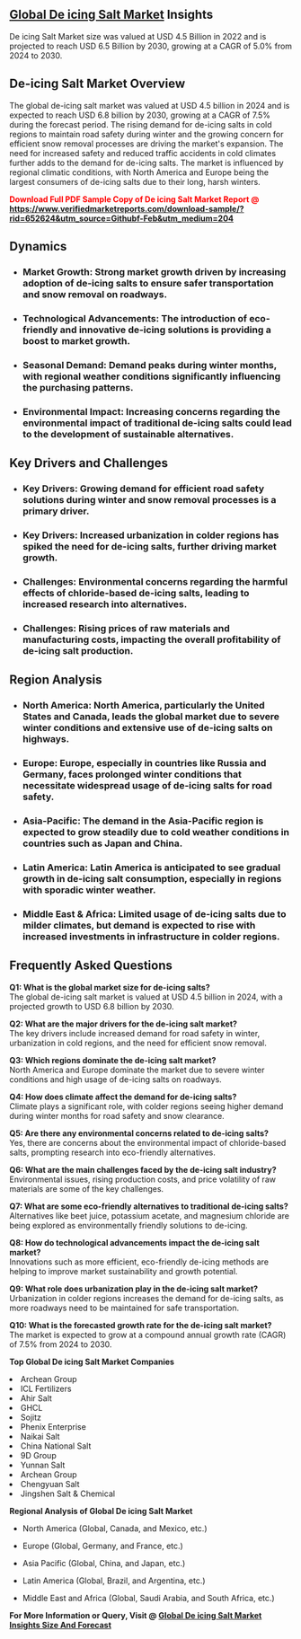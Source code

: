 <h2><a href="https://www.verifiedmarketreports.com/download-sample/?rid=652624&amp;utm_source=Githubf&amp;utm_medium=204" target="_blank">Global De icing Salt Market</a> Insights</h2><p>De icing Salt Market size was valued at USD 4.5 Billion in 2022 and is projected to reach USD 6.5 Billion by 2030, growing at a CAGR of 5.0% from 2024 to 2030.</p><p> <h2>De-icing Salt Market Overview</h2> <p>The global de-icing salt market was valued at USD 4.5 billion in 2024 and is expected to reach USD 6.8 billion by 2030, growing at a CAGR of 7.5% during the forecast period. The rising demand for de-icing salts in cold regions to maintain road safety during winter and the growing concern for efficient snow removal processes are driving the market's expansion. The need for increased safety and reduced traffic accidents in cold climates further adds to the demand for de-icing salts. The market is influenced by regional climatic conditions, with North America and Europe being the largest consumers of de-icing salts due to their long, harsh winters.</p> <p><b><p><span class=""><span style="color: #ff0000;"><strong>Download Full PDF Sample Copy of De icing Salt Market Report</strong> @ </span><a href="https://www.verifiedmarketreports.com/download-sample/?rid=652624&amp;utm_source=Githubf-Feb&amp;utm_medium=204" target="_blank">https://www.verifiedmarketreports.com/download-sample/?rid=652624&amp;utm_source=Githubf-Feb&amp;utm_medium=204</a></span></p></b></p> <h2>Dynamics</h2> <ul> <li><h3>Market Growth: Strong market growth driven by increasing adoption of de-icing salts to ensure safer transportation and snow removal on roadways.</h3></li> <li><h3>Technological Advancements: The introduction of eco-friendly and innovative de-icing solutions is providing a boost to market growth.</h3></li> <li><h3>Seasonal Demand: Demand peaks during winter months, with regional weather conditions significantly influencing the purchasing patterns.</h3></li> <li><h3>Environmental Impact: Increasing concerns regarding the environmental impact of traditional de-icing salts could lead to the development of sustainable alternatives.</h3></li> </ul> <h2>Key Drivers and Challenges</h2> <ul> <li><h3>Key Drivers: Growing demand for efficient road safety solutions during winter and snow removal processes is a primary driver.</h3></li> <li><h3>Key Drivers: Increased urbanization in colder regions has spiked the need for de-icing salts, further driving market growth.</h3></li> <li><h3>Challenges: Environmental concerns regarding the harmful effects of chloride-based de-icing salts, leading to increased research into alternatives.</h3></li> <li><h3>Challenges: Rising prices of raw materials and manufacturing costs, impacting the overall profitability of de-icing salt production.</h3></li> </ul> <h2>Region Analysis</h2> <ul> <li><h3>North America: North America, particularly the United States and Canada, leads the global market due to severe winter conditions and extensive use of de-icing salts on highways.</h3></li> <li><h3>Europe: Europe, especially in countries like Russia and Germany, faces prolonged winter conditions that necessitate widespread usage of de-icing salts for road safety.</h3></li> <li><h3>Asia-Pacific: The demand in the Asia-Pacific region is expected to grow steadily due to cold weather conditions in countries such as Japan and China.</h3></li> <li><h3>Latin America: Latin America is anticipated to see gradual growth in de-icing salt consumption, especially in regions with sporadic winter weather.</h3></li> <li><h3>Middle East & Africa: Limited usage of de-icing salts due to milder climates, but demand is expected to rise with increased investments in infrastructure in colder regions.</h3></li> </ul> <h2>Frequently Asked Questions</h2> <p><b>Q1: What is the global market size for de-icing salts?</b><br> The global de-icing salt market is valued at USD 4.5 billion in 2024, with a projected growth to USD 6.8 billion by 2030.</p> <p><b>Q2: What are the major drivers for the de-icing salt market?</b><br> The key drivers include increased demand for road safety in winter, urbanization in cold regions, and the need for efficient snow removal.</p> <p><b>Q3: Which regions dominate the de-icing salt market?</b><br> North America and Europe dominate the market due to severe winter conditions and high usage of de-icing salts on roadways.</p> <p><b>Q4: How does climate affect the demand for de-icing salts?</b><br> Climate plays a significant role, with colder regions seeing higher demand during winter months for road safety and snow clearance.</p> <p><b>Q5: Are there any environmental concerns related to de-icing salts?</b><br> Yes, there are concerns about the environmental impact of chloride-based salts, prompting research into eco-friendly alternatives.</p> <p><b>Q6: What are the main challenges faced by the de-icing salt industry?</b><br> Environmental issues, rising production costs, and price volatility of raw materials are some of the key challenges.</p> <p><b>Q7: What are some eco-friendly alternatives to traditional de-icing salts?</b><br> Alternatives like beet juice, potassium acetate, and magnesium chloride are being explored as environmentally friendly solutions to de-icing.</p> <p><b>Q8: How do technological advancements impact the de-icing salt market?</b><br> Innovations such as more efficient, eco-friendly de-icing methods are helping to improve market sustainability and growth potential.</p> <p><b>Q9: What role does urbanization play in the de-icing salt market?</b><br> Urbanization in colder regions increases the demand for de-icing salts, as more roadways need to be maintained for safe transportation.</p> <p><b>Q10: What is the forecasted growth rate for the de-icing salt market?</b><br> The market is expected to grow at a compound annual growth rate (CAGR) of 7.5% from 2024 to 2030.</p> </p><p><strong>Top Global De icing Salt Market Companies</strong></p><div data-test-id=""><p><li>Archean Group</li><li> ICL Fertilizers</li><li> Ahir Salt</li><li> GHCL</li><li> Sojitz</li><li> Phenix Enterprise</li><li> Naikai Salt</li><li> China National Salt</li><li> 9D Group</li><li> Yunnan Salt</li><li> Archean Group</li><li> Chengyuan Salt</li><li> Jingshen Salt & Chemical</li></p><div><strong>Regional Analysis of&nbsp;Global De icing Salt Market</strong></div><ul><li dir="ltr"><p dir="ltr">North America&nbsp;(Global, Canada, and Mexico, etc.)</p></li><li dir="ltr"><p dir="ltr">Europe (Global, Germany, and France, etc.)</p></li><li dir="ltr"><p dir="ltr">Asia Pacific&nbsp;(Global, China, and Japan, etc.)</p></li><li dir="ltr"><p dir="ltr">Latin America&nbsp;(Global, Brazil, and Argentina, etc.)</p></li><li dir="ltr">Middle East and Africa&nbsp;(Global, Saudi Arabia, and South Africa, etc.)</li></ul><p><strong>For More Information or Query, Visit @&nbsp;</strong><strong><a href="https://www.verifiedmarketreports.com/product/de-icing-salt-market/?utm_source=Githubf&amp;utm_medium=204" target="_blank">Global De icing Salt Market Insights Size And Forecast</a></strong></p></div>
